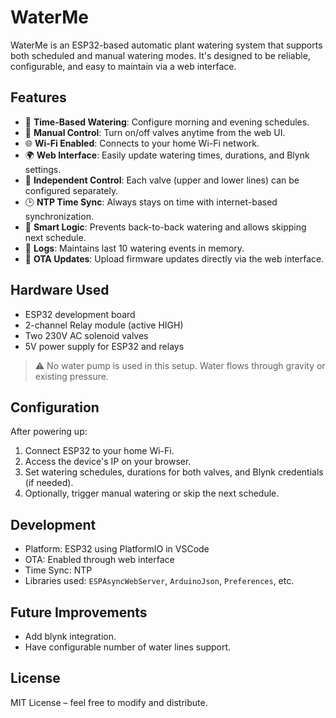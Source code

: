 # WaterMe

WaterMe is an ESP32-based automatic plant watering system that supports both scheduled and manual watering modes. It's designed to be reliable, configurable, and easy to maintain via a web interface.

## Features

- 📅 **Time-Based Watering**: Configure morning and evening schedules.
- 🔘 **Manual Control**: Turn on/off valves anytime from the web UI.
- 🌐 **Wi-Fi Enabled**: Connects to your home Wi-Fi network.
- 🌍 **Web Interface**: Easily update watering times, durations, and Blynk settings.
- 🔄 **Independent Control**: Each valve (upper and lower lines) can be configured separately.
- 🕒 **NTP Time Sync**: Always stays on time with internet-based synchronization.
- 🧠 **Smart Logic**: Prevents back-to-back watering and allows skipping next schedule.
- 🧾 **Logs**: Maintains last 10 watering events in memory.
- 🚀 **OTA Updates**: Upload firmware updates directly via the web interface.

## Hardware Used

- ESP32 development board
- 2-channel Relay module (active HIGH)
- Two 230V AC solenoid valves
- 5V power supply for ESP32 and relays

> ⚠️ No water pump is used in this setup. Water flows through gravity or existing pressure.

## Configuration

After powering up:

1. Connect ESP32 to your home Wi-Fi.
2. Access the device's IP on your browser.
3. Set watering schedules, durations for both valves, and Blynk credentials (if needed).
4. Optionally, trigger manual watering or skip the next schedule.

## Development

- Platform: ESP32 using PlatformIO in VSCode
- OTA: Enabled through web interface
- Time Sync: NTP
- Libraries used: `ESPAsyncWebServer`, `ArduinoJson`, `Preferences`, etc.

## Future Improvements

- Add blynk integration.
- Have configurable number of water lines support.

## License

MIT License – feel free to modify and distribute.
